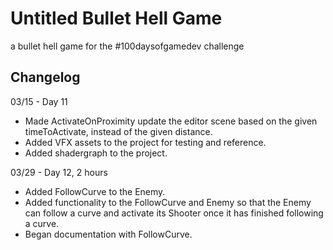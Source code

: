 # Untitled Bullet Hell Game
a bullet hell game for the #100daysofgamedev challenge
## Changelog
03/15 - Day 11
* Made ActivateOnProximity update the editor scene based on the given timeToActivate, instead of the given distance.
* Added VFX assets to the project for testing and reference.
* Added shadergraph to the project.

03/29 - Day 12, 2 hours
* Added FollowCurve to the Enemy.
* Added functionality to the FollowCurve and Enemy so that the Enemy can follow a curve and activate its Shooter once it has finished following a curve.
* Began documentation with FollowCurve.